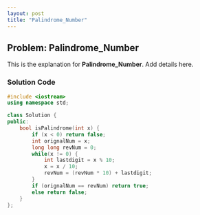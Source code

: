 ```yaml
---
layout: post
title: "Palindrome_Number"
---
```


## Problem: Palindrome_Number

This is the explanation for **Palindrome_Number**. Add details here.

### Solution Code
```cpp
#include <iostream>
using namespace std;

class Solution {
public:
    bool isPalindrome(int x) {
        if (x < 0) return false;
        int orignalNum = x;
        long long revNum = 0;
        while(x != 0) {
            int lastdigit = x % 10;
            x = x / 10;
            revNum = (revNum * 10) + lastdigit;
        }
        if (orignalNum == revNum) return true;
        else return false;
    }
};
```
